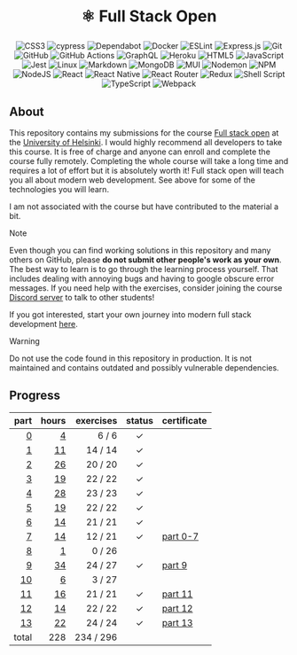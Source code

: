 <h1 align="center">
  
⚛️ Full Stack Open

</h1>

<div align="center">

![CSS3](https://img.shields.io/badge/css3-%231572B6.svg?style=for-the-badge&logo=css3&logoColor=white)
![cypress](https://img.shields.io/badge/-cypress-%23E5E5E5?style=for-the-badge&logo=cypress&logoColor=058a5e)
![Dependabot](https://img.shields.io/badge/dependabot-025E8C?style=for-the-badge&logo=dependabot&logoColor=white)
![Docker](https://img.shields.io/badge/docker-%230db7ed.svg?style=for-the-badge&logo=docker&logoColor=white)
![ESLint](https://img.shields.io/badge/ESLint-4B3263?style=for-the-badge&logo=eslint&logoColor=white)
![Express.js](https://img.shields.io/badge/express.js-%23404d59.svg?style=for-the-badge&logo=express&logoColor=%2361DAFB)
![Git](https://img.shields.io/badge/git-%23F05033.svg?style=for-the-badge&logo=git&logoColor=white)
![GitHub](https://img.shields.io/badge/github-%23121011.svg?style=for-the-badge&logo=github&logoColor=white)
![GitHub Actions](https://img.shields.io/badge/github%20actions-%232671E5.svg?style=for-the-badge&logo=githubactions&logoColor=white)
![GraphQL](https://img.shields.io/badge/-GraphQL-E10098?style=for-the-badge&logo=graphql&logoColor=white)
![Heroku](https://img.shields.io/badge/heroku-%23430098.svg?style=for-the-badge&logo=heroku&logoColor=white)
![HTML5](https://img.shields.io/badge/html5-%23E34F26.svg?style=for-the-badge&logo=html5&logoColor=white)
![JavaScript](https://img.shields.io/badge/javascript-%23323330.svg?style=for-the-badge&logo=javascript&logoColor=%23F7DF1E)
![Jest](https://img.shields.io/badge/-jest-%23C21325?style=for-the-badge&logo=jest&logoColor=white)
![Linux](https://img.shields.io/badge/Linux-FCC624?style=for-the-badge&logo=linux&logoColor=black)
![Markdown](https://img.shields.io/badge/markdown-%23000000.svg?style=for-the-badge&logo=markdown&logoColor=white)
![MongoDB](https://img.shields.io/badge/MongoDB-%234ea94b.svg?style=for-the-badge&logo=mongodb&logoColor=white)
![MUI](https://img.shields.io/badge/MUI-%230081CB.svg?style=for-the-badge&logo=mui&logoColor=white)
![Nodemon](https://img.shields.io/badge/NODEMON-%23323330.svg?style=for-the-badge&logo=nodemon&logoColor=%BBDEAD)
![NPM](https://img.shields.io/badge/NPM-%23CB3837.svg?style=for-the-badge&logo=npm&logoColor=white)
![NodeJS](https://img.shields.io/badge/node.js-6DA55F?style=for-the-badge&logo=node.js&logoColor=white)
![React](https://img.shields.io/badge/react-%2320232a.svg?style=for-the-badge&logo=react&logoColor=%2361DAFB)
![React Native](https://img.shields.io/badge/react_native-%2320232a.svg?style=for-the-badge&logo=react&logoColor=%2361DAFB)
![React Router](https://img.shields.io/badge/React_Router-CA4245?style=for-the-badge&logo=react-router&logoColor=white)
![Redux](https://img.shields.io/badge/redux-%23593d88.svg?style=for-the-badge&logo=redux&logoColor=white)
![Shell Script](https://img.shields.io/badge/shell_script-%23121011.svg?style=for-the-badge&logo=gnu-bash&logoColor=white)
![TypeScript](https://img.shields.io/badge/typescript-%23007ACC.svg?style=for-the-badge&logo=typescript&logoColor=white)
![Webpack](https://img.shields.io/badge/webpack-%238DD6F9.svg?style=for-the-badge&logo=webpack&logoColor=black)

</div>

## About

This repository contains my submissions for the course [Full stack open](https://fullstackopen.com/en) at the [University of Helsinki](https://www.helsinki.fi/en). I would highly recommend all developers to take this course. It is free of charge and anyone can enroll and complete the course fully remotely. Completing the whole course will take a long time and requires a lot of effort but it is absolutely worth it! Full stack open will teach you all about modern web development. See above for some of the technologies you will learn.

I am not associated with the course but have contributed to the material a bit.

> [!NOTE]  
> Even though you can find working solutions in this repository and many others on GitHub, please **do not submit other people's work as your own**. The best way to learn is to go through the learning process yourself. That includes dealing with annoying bugs and having to google obscure error messages. If you need help with the exercises, consider joining the course [Discord server](https://study.cs.helsinki.fi/discord/join/fullstack) to talk to other students!

If you got interested, start your own journey into modern full stack development [here](https://fullstackopen.com/en).

> [!WARNING]
> Do not use the code found in this repository in production. It is not maintained and contains outdated and possibly vulnerable dependencies.

## Progress

|                   part |                                hours | exercises | status | certificate                                                                                                        |
| ---------------------: | -----------------------------------: | --------: | :----: | :----------------------------------------------------------------------------------------------------------------- |
|  [0](exercises/part00) |   [4](documentation/hours.md#part-0) |     6 / 6 |   ✓    |                                                                                                                    |
|  [1](exercises/part01) |  [11](documentation/hours.md#part-1) |   14 / 14 |   ✓    |                                                                                                                    |
|  [2](exercises/part02) |  [26](documentation/hours.md#part-2) |   20 / 20 |   ✓    |                                                                                                                    |
|  [3](exercises/part03) |  [19](documentation/hours.md#part-3) |   22 / 22 |   ✓    |                                                                                                                    |
|  [4](exercises/part04) |  [28](documentation/hours.md#part-4) |   23 / 23 |   ✓    |                                                                                                                    |
|  [5](exercises/part05) |  [19](documentation/hours.md#part-5) |   22 / 22 |   ✓    |                                                                                                                    |
|  [6](exercises/part06) |  [14](documentation/hours.md#part-6) |   21 / 21 |   ✓    |                                                                                                                    |
|  [7](exercises/part07) |  [14](documentation/hours.md#part-7) |   12 / 21 |   ✓    | [part 0-7](https://studies.cs.helsinki.fi/stats/api/certificate/fullstackopen/en/564f7650e5ad1c5e13296980fd45305d) |
|  [8](exercises/part08) |   [1](documentation/hours.md#part-8) |    0 / 26 |        |                                                                                                                    |
|  [9](exercises/part09) |  [34](documentation/hours.md#part-9) |   24 / 27 |   ✓    | [part 9](https://studies.cs.helsinki.fi/stats/api/certificate/fs-typescript/en/cc8f454c092b2bd1ce6903c160a34175)   |
| [10](exercises/part10) |  [6](documentation/hours.md#part-10) |    3 / 27 |        |                                                                                                                    |
| [11](exercises/part11) | [16](documentation/hours.md#part-11) |   21 / 21 |   ✓    | [part 11](https://studies.cs.helsinki.fi/stats/api/certificate/fs-cicd/en/1e179725fcaeafa11eca728385184b93)        |
| [12](exercises/part12) | [14](documentation/hours.md#part-12) |   22 / 22 |   ✓    | [part 12](https://studies.cs.helsinki.fi/stats/api/certificate/fs-containers/en/d348ed369773162f5a6d06ec18539e9f)  |
| [13](exercises/part13) | [22](documentation/hours.md#part-13) |   24 / 24 |   ✓    | [part 13](https://studies.cs.helsinki.fi/stats/api/certificate/fs-psql/en/c16c245065890b2694f8eb6e15822185)        |
|                  total |                                  228 | 234 / 296 |        |                                                                                                                    |
